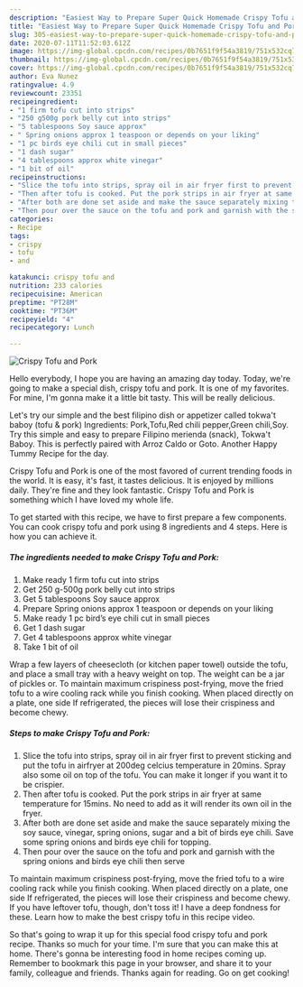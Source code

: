 ```yaml
---
description: "Easiest Way to Prepare Super Quick Homemade Crispy Tofu and Pork"
title: "Easiest Way to Prepare Super Quick Homemade Crispy Tofu and Pork"
slug: 305-easiest-way-to-prepare-super-quick-homemade-crispy-tofu-and-pork
date: 2020-07-11T11:52:03.612Z
image: https://img-global.cpcdn.com/recipes/0b7651f9f54a3819/751x532cq70/crispy-tofu-and-pork-recipe-main-photo.jpg
thumbnail: https://img-global.cpcdn.com/recipes/0b7651f9f54a3819/751x532cq70/crispy-tofu-and-pork-recipe-main-photo.jpg
cover: https://img-global.cpcdn.com/recipes/0b7651f9f54a3819/751x532cq70/crispy-tofu-and-pork-recipe-main-photo.jpg
author: Eva Nunez
ratingvalue: 4.9
reviewcount: 23351
recipeingredient:
- "1 firm tofu cut into strips"
- "250 g500g pork belly cut into strips"
- "5 tablespoons Soy sauce approx"
- " Spring onions approx 1 teaspoon or depends on your liking"
- "1 pc birds eye chili cut in small pieces"
- "1 dash sugar"
- "4 tablespoons approx white vinegar"
- "1 bit of oil"
recipeinstructions:
- "Slice the tofu into strips, spray oil in air fryer first to prevent sticking and put the tofu in airfryer at 200deg celcius temperature in 20mins. Spray also some oil on top of the tofu. You can make it longer if you want it to be crispier."
- "Then after tofu is cooked. Put the pork strips in air fryer at same temperature for 15mins. No need to add as it will render its own oil in the fryer."
- "After both are done set aside and make the sauce separately mixing the soy sauce, vinegar, spring onions, sugar and a bit of birds eye chili. Save some spring onions and birds eye chili for topping."
- "Then pour over the sauce on the tofu and pork and garnish with the spring onions and birds eye chili then serve"
categories:
- Recipe
tags:
- crispy
- tofu
- and

katakunci: crispy tofu and 
nutrition: 233 calories
recipecuisine: American
preptime: "PT28M"
cooktime: "PT36M"
recipeyield: "4"
recipecategory: Lunch

---
```



![Crispy Tofu and Pork](https://img-global.cpcdn.com/recipes/0b7651f9f54a3819/751x532cq70/crispy-tofu-and-pork-recipe-main-photo.jpg)

Hello everybody, I hope you are having an amazing day today. Today, we're going to make a special dish, crispy tofu and pork. It is one of my favorites. For mine, I'm gonna make it a little bit tasty. This will be really delicious.

Let&#39;s try our simple and the best filipino dish or appetizer called tokwa&#39;t baboy (tofu &amp; pork) Ingredients: Pork,Tofu,Red chili pepper,Green chili,Soy. Try this simple and easy to prepare Filipino merienda (snack), Tokwa&#39;t Baboy. This is perfectly paired with Arroz Caldo or Goto. Another Happy Tummy Recipe for the day.

Crispy Tofu and Pork is one of the most favored of current trending foods in the world. It is easy, it's fast, it tastes delicious. It is enjoyed by millions daily. They're fine and they look fantastic. Crispy Tofu and Pork is something which I have loved my whole life.


To get started with this recipe, we have to first prepare a few components. You can cook crispy tofu and pork using 8 ingredients and 4 steps. Here is how you can achieve it.

<!--inarticleads1-->

##### The ingredients needed to make Crispy Tofu and Pork:

1. Make ready 1 firm tofu cut into strips
1. Get 250 g-500g pork belly cut into strips
1. Get 5 tablespoons Soy sauce approx
1. Prepare  Spring onions approx 1 teaspoon or depends on your liking
1. Make ready 1 pc bird’s eye chili cut in small pieces
1. Get 1 dash sugar
1. Get 4 tablespoons approx white vinegar
1. Take 1 bit of oil


Wrap a few layers of cheesecloth (or kitchen paper towel) outside the tofu, and place a small tray with a heavy weight on top. The weight can be a jar of pickles or. To maintain maximum crispiness post-frying, move the fried tofu to a wire cooling rack while you finish cooking. When placed directly on a plate, one side If refrigerated, the pieces will lose their crispiness and become chewy. 

<!--inarticleads2-->

##### Steps to make Crispy Tofu and Pork:

1. Slice the tofu into strips, spray oil in air fryer first to prevent sticking and put the tofu in airfryer at 200deg celcius temperature in 20mins. Spray also some oil on top of the tofu. You can make it longer if you want it to be crispier.
1. Then after tofu is cooked. Put the pork strips in air fryer at same temperature for 15mins. No need to add as it will render its own oil in the fryer.
1. After both are done set aside and make the sauce separately mixing the soy sauce, vinegar, spring onions, sugar and a bit of birds eye chili. Save some spring onions and birds eye chili for topping.
1. Then pour over the sauce on the tofu and pork and garnish with the spring onions and birds eye chili then serve


To maintain maximum crispiness post-frying, move the fried tofu to a wire cooling rack while you finish cooking. When placed directly on a plate, one side If refrigerated, the pieces will lose their crispiness and become chewy. If you have leftover tofu, though, don&#39;t toss it! I have a deep fondness for these. Learn how to make the best crispy tofu in this recipe video. 

So that's going to wrap it up for this special food crispy tofu and pork recipe. Thanks so much for your time. I'm sure that you can make this at home. There's gonna be interesting food in home recipes coming up. Remember to bookmark this page in your browser, and share it to your family, colleague and friends. Thanks again for reading. Go on get cooking!
